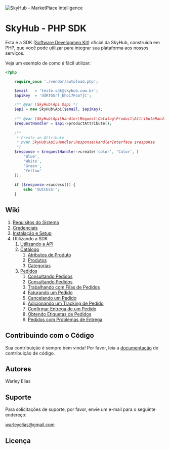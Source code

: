 ![SkyHub - MarketPlace Intelligence](/doc/images/logo.png)

# SkyHub - PHP SDK

Esta é a SDK ([Software Developmen Kit](https://pt.wikipedia.org/wiki/Kit_de_desenvolvimento_de_software)) oficial da SkyHub, construída em PHP, que você pode utilizar para integrar sua plataforma aos nossos serviços.

Veja um exemplo de como é fácil utilizar:

```php
<?php

    require_once './vendor/autoload.php';

    $email   = 'teste.sdk@skyhub.com.br';
    $apiKey  = 'ddRTGUrf_bho17FooTjC';

    /** @var \SkyHub\Api $api */
    $api = new SkyHub\Api($email, $apiKey);
    
    /** @var \SkyHub\Api\Handler\Request\Catalog\Product\AttributeHandler $requestHandler */
    $requestHandler = $api->productAttribute();
    
    /**
     * Create an Attribute
     * @var SkyHub\Api\Handler\Response\HandlerInterface $response
     */
    $response = $requestHandler->create('color', 'Color', [
        'Blue',
        'White',
        'Green',
        'Yellow'
    ]);
    
    if ($response->success()) {
        echo 'SUCCESS!';
    }
```

## Wiki
1. [Requisitos do Sistema](doc/SYSTEM_REQUIREMENTS.md)
1. [Credenciais](doc/CREDENTIALS.md) 
1. [Instalação e Setup](doc/INSTALLATION.md)
1. Utilizando a SDK
    1. [Utilizando a API](doc/usage/API.md)
    1. [Catálogo](doc/usage/CATALOG.md)
        1. [Atributos de Produto](doc/usage/catalog/ATTRIBUTES.md)
        1. [Produtos](doc/usage/catalog/PRODUCTS.md)
        1. [Categorias](doc/usage/catalog/CATEGORIES.md)
    1. [Pedidos](doc/usage/ORDERS.md)
        1. [Consultando Pedidos](doc/usage/orders/CONSULT.md)
        1. [Consultando Pedidos](doc/usage/orders/CONSULT.md)
        1. [Trabalhando com Filas de Pedidos](doc/usage/orders/QUEUE.md)
        1. [Faturando um Pedido](doc/usage/orders/INVOICE.md)
        1. [Cancelando um Pedido](doc/usage/orders/CANCEL.md)
        1. [Adicionando um Tracking de Pedido](doc/usage/orders/TRACKING.md)
        1. [Confirmar Entrega de um Pedido](doc/usage/orders/DELIVERY.md)
        1. [Obtendo Etiquetas de Pedidos](doc/usage/orders/LABELS.md)
        1. [Pedidos com Problemas de Entrega](doc/usage/orders/SHIPPING_EXCEPTION.md)
     
## Contribuindo com o Código

Sua contribuição é sempre bem vinda! Por favor, leia a [documentação](doc/CONTRIBUTING.md) de contribuição de código.

## Autores

Warley Elias

## Suporte

Para solicitações de suporte, por favor, envie um e-mail para o seguinte endereço:

warleyelias@gmail.com

## Licença
